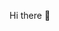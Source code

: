  Hi there 👋

<!--
**Linda-Ifu/Linda-Ifu** is a ✨ _special_ ✨ repository because its `README.md` (this file) appears on your GitHub profile.

Here are some ideas to get you started:

- 🔭 I’m currently working on an important project
- 🌱 I’m currently learning security and privacy for big data
- 💬 Ask me about cyber security
- 📫 How to reach me: ...
- 😄 Pronouns: ...
- ⚡ Fun fact: ...

